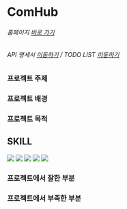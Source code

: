 # ComHub

###### 홈페이지 [바로 가기](http://gnsdl2846.cafe24.com/)

###### API 명세서 [이동하기](https://docs.google.com/spreadsheets/d/10M2Ar8JO5JIsCULc3wMjnFurGfgfYRN6HQ5K5oyV60Q/edit#gid=0) / TODO LIST [이동하기](https://docs.google.com/spreadsheets/d/1gKA4wQpwGZAg-j6ZEY-5zUMWib4S24Yj4E4QLi1kEK0/edit#gid=0)

### 프로젝트 주제

### 프로젝트 배경

### 프로젝트 목적

## SKILL
<div>
  <img src="https://img.shields.io/badge/html5-E34F26?style=for-the-badge&logo=html5&logoColor=white">
  <img src="https://img.shields.io/badge/css-1572B6?style=for-the-badge&logo=css3&logoColor=white">
  <img src="https://img.shields.io/badge/javascript-F7DF1E?style=for-the-badge&logo=javascript&logoColor=black">
  <img src='https://img.shields.io/badge/Vue.js-35495E?style=for-the-badge&logo=vuedotjs&logoColor=4FC08D'/>
  <img src="https://img.shields.io/badge/Java-007396.svg?&style=for-the-badge&logo=Java&logoColor=white">
</div>


### 프로젝트에서 잘한 부분

### 프로젝트에서 부족한 부분




